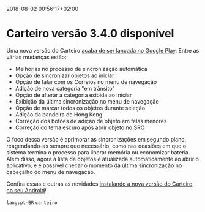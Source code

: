2018-08-02 00:56:17+02:00
# Carteiro versão 3.4.0 disponível

Uma nova versão do Carteiro [acaba de ser lançada no Google Play](https://play.google.com/store/apps/details?id=com.rbardini.carteiro). Entre as várias mudanças estão:

- Melhorias no processo de sincronização automática
- Opção de sincronizar objetos ao iniciar
- Opção de falar com os Correios no menu de navegação
- Adição de nova categoria "em trânsito"
- Opção de alterar a categoria exibida ao iniciar
- Exibição da última sincronização no menu de navegação
- Opção de marcar todos os objetos durante seleção
- Adição da bandeira de Hong Kong
- Correção dos botões de adição de objeto em telas menores
- Correção do tema escuro após abrir objeto no SRO

O foco dessa versão é aprimorar as sincronizações em segundo plano, reagendando-as sempre que necessário, como nas ocasiões em que o sistema termina o processo para liberar memória ou economizar bateria. Além disso, agora a lista de objetos é atualizada automaticamente ao abrir o aplicativo, e é possível checar o momento da última sincronização no cabeçalho do menu de navegação.

Confira essas e outras as novidades [instalando a nova versão do Carteiro no seu Android](https://play.google.com/store/apps/details?id=com.rbardini.carteiro)!

`lang:pt-BR` `carteiro`
